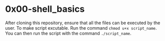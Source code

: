 # 0x00-shell_basics

After cloning this repository, ensure that all the files can be executed by the user. To make script excutable. Run the command ```chmod u+x script_name```. You can then run the script with the command ```./script_name```.
